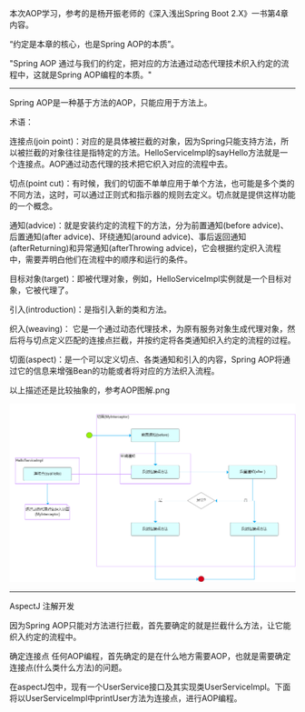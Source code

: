 本次AOP学习，参考的是杨开振老师的《深入浅出Spring Boot 2.X》一书第4章内容。

“约定是本章的核心，也是Spring AOP的本质”。

"Spring AOP 通过与我们的约定，把对应的方法通过动态代理技术织入约定的流程中，这就是Spring AOP编程的本质。"


___________________________________________________________________________________________________________________________________________________________________________________________________________________________________
Spring AOP是一种基于方法的AOP，只能应用于方法上。

术语：

连接点(join point)：对应的是具体被拦截的对象，因为Spring只能支持方法，所以被拦截的对象往往是指特定的方法。HelloServiceImpl的sayHello方法就是一个连接点。AOP通过动态代理的技术把它织入对应的流程中去。

切点(point cut)：有时候，我们的切面不单单应用于单个方法，也可能是多个类的不同方法，这时，可以通过正则式和指示器的规则去定义。切点就是提供这样功能的一个概念。

通知(advice)：就是安装约定的流程下的方法，分为前置通知(before advice)、后置通知(after advice)、环绕通知(around advice)、事后返回通知(afterReturning)和异常通知(afterThrowing advice)，它会根据约定织入流程中，需要弄明白他们在流程中的顺序和运行的条件。

目标对象(target)：即被代理对象，例如，HelloServiceImpl实例就是一个目标对象，它被代理了。

引入(introduction)：是指引入新的类和方法。

织入(weaving)： 它是一个通过动态代理技术，为原有服务对象生成代理对象，然后将与切点定义匹配的连接点拦截，并按约定将各类通知织入约定的流程的过程。

切面(aspect)：是一个可以定义切点、各类通知和引入的内容，Spring AOP将通过它的信息来增强Bean的功能或者将对应的方法织入流程。

以上描述还是比较抽象的，参考AOP图解.png


![image](/photo/AOP图解.png)
___________________________________________________________________________________________________________________________________________________________________________________________________________________________________

AspectJ 注解开发

因为Spring AOP只能对方法进行拦截，首先要确定的就是拦截什么方法，让它能织入约定的流程中。

确定连接点
    任何AOP编程，首先确定的是在什么地方需要AOP，也就是需要确定连接点(什么类什么方法)的问题。
    
在aspectJ包中，现有一个UserService接口及其实现类UserServiceImpl。下面将以UserServiceImpl中printUser方法为连接点，进行AOP编程。
